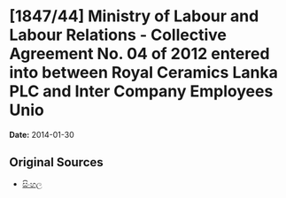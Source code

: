 # [1847/44] Ministry of Labour and Labour Relations - Collective Agreement No. 04 of 2012 entered into between Royal Ceramics Lanka PLC and Inter Company Employees Unio

**Date:** 2014-01-30

## Original Sources

- [සිංහල](https://documents.gov.lk/view/extra-gazettes/2014/1/1847-44_S.pdf)
